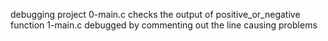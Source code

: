 debugging project 
0-main.c checks the output of positive_or_negative function
1-main.c debugged by commenting out the line causing problems
